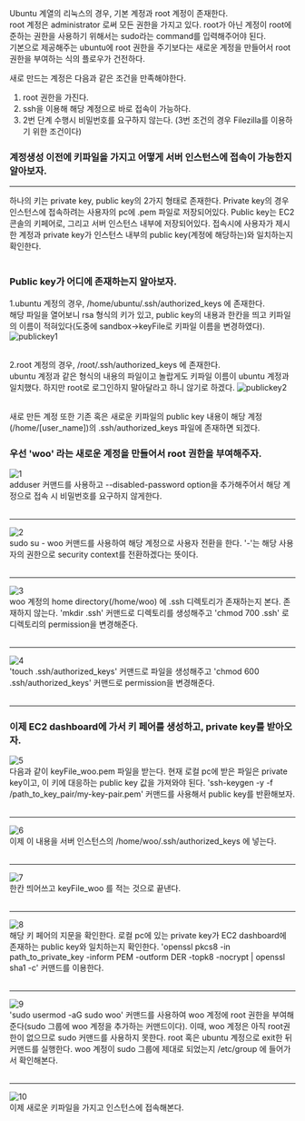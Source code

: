 Ubuntu 계열의 리눅스의 경우, 기본 계정과 root 계정이 존재한다.  
root 계정은 administrator 로써 모든 권한을 가지고 있다. root가 아닌 계정이 root에 준하는 권한을 사용하기 위해서는 sudo라는 command를 입력해주어야 된다.  
기본으로 제공해주는 ubuntu에 root 권한을 주기보다는 새로운 계정을 만들어서 root권한을 부여하는 식의 플로우가 건전하다.  

새로 만드는 계정은 다음과 같은 조건을 만족해야한다.
1. root 권한을 가진다.
2. ssh을 이용해 해당 계정으로 바로 접속이 가능하다.
3. 2번 단계 수행시 비밀번호를 요구하지 않는다.
(3번 조건의 경우 Filezilla를 이용하기 위한 조건이다)  

### 계정생성 이전에 키파일을 가지고 어떻게 서버 인스턴스에 접속이 가능한지 알아보자.
<hr />
하나의 키는 private key, public key의 2가지 형태로 존재한다. Private key의 경우 인스턴스에 접속하려는 사용자의 pc에 .pem 파일로 저장되어있다. Public key는 EC2 콘솔의 키페어로, 그리고 서버 인스턴스 내부에 저장되어있다. 접속시에 사용자가 제시한 계정과 private key가 인스턴스 내부의 public key(계정에 해당하는)와 일치하는지 확인한다.
<br /> <br />

### Public key가 어디에 존재하는지 알아보자.
1.ubuntu 계정의 경우, /home/ubuntu/.ssh/authorized_keys 에 존재한다.  
해당 파일을 열어보니 rsa 형식의 키가 있고, public key의 내용과 한칸을 띄고 키파일의 이름이 적혀있다(도중에 sandbox->keyFile로 키파일 이름을 변경하였다).
<br/>
![publickey1](./images/publickey1.png)
<br /><br />

2.root 계정의 경우, /root/.ssh/authorized_keys 에 존재한다.  
ubuntu 계정과 같은 형식의 내용의 파일이고 놀랍게도 키파일 이름이 ubuntu 계정과 일치했다. 하지만 root로 로그인하지 말아달라고 하니  않기로 하겠다.
![publickey2](./images/publickey2.png)
<br /><br />

새로 만든 계정 또한 기존 혹은 새로운 키파일의 public key 내용이 해당 계정(/home/[user_name])의 .ssh/authorized_keys 파일에 존재하면 되겠다.

### 우선 'woo' 라는 새로운 계정을 만들어서 root 권한을 부여해주자.
![1](./images/createUser1.png)
<br />
adduser 커맨드를 사용하고 --disabled-password option을 추가해주어서 해당 계정으로 접속 시 비밀번호를 요구하지 않게한다. 
<br /><br /><hr />

![2](./images/createUser2.png)
<br />
sudo su - woo 커맨드를 사용하여 해당 계정으로 사용자 전환을 한다. '-'는 해당 사용자의 권한으로 security context를 전환하겠다는 뜻이다.
<br /><br /><hr />

![3](./images/createUser3.png)
<br />
woo 계정의 home directory(/home/woo) 에 .ssh 디렉토리가 존재하는지 본다. 존재하지 않는다. 'mkdir .ssh' 커맨드로 디렉토리를 생성해주고 'chmod 700 .ssh' 로 디렉토리의 permission을 변경해준다.
<br /><br /><hr />

![4](./images/createUser4.png)
<br />
'touch .ssh/authorized_keys' 커맨드로 파일을 생성해주고 'chmod 600 .ssh/authorized_keys' 커맨드로 permission을 변경해준다. 
<br /><br /><hr />

### 이제 EC2 dashboard에 가서 키 페어를 생성하고, private key를 받아오자.
![5](./images/createUser5.png)
<br />
다음과 같이 keyFile_woo.pem 파일을 받는다. 현재 로컬 pc에 받은 파일은 private key이고, 이 키에 대응하는 public key 값을 가져와야 된다. 'ssh-keygen -y -f /path_to_key_pair/my-key-pair.pem' 커맨드를 사용해서 public key를 반환해보자.
<br /><br /><hr />

![6](./images/createUser6.png)
<br />
이제 이 내용을 서버 인스턴스의 /home/woo/.ssh/authorized_keys 에 넣는다.
<br /><br /><hr />

![7](./images/createUser7.png)
<br />
한칸 띄어쓰고 keyFile_woo 를 적는 것으로 끝낸다.
<br /><br /><hr />

![8](./images/createUser8.png)
<br />
해당 키 페어의 지문을 확인한다. 로컬 pc에 있는 private key가 EC2 dashboard에 존재하는 public key와 일치하는지 확인한다. 'openssl pkcs8 -in path_to_private_key -inform PEM -outform DER -topk8 -nocrypt | openssl sha1 -c' 커맨드를 이용한다.
<br /><br /><hr />

![9](./images/createUser9.png)
<br />
'sudo usermod -aG sudo woo' 커맨드를 사용하여 woo 계정에 root 권한을 부여해준다(sudo 그룹에 woo 계정을 추가하는 커맨드이다). 이때, woo 계정은 아직 root권한이 없으므로 sudo 커맨드를 사용하지 못한다. root 혹은 ubuntu 계정으로 exit한 뒤 커맨드를 실행한다. 
woo 계정이 sudo 그룹에 제대로 되었는지 /etc/group 에 들어가서 확인해본다.
<br /><br /><hr />

![10](./images/createUser10.png)
<br />
이제 새로운 키파일을 가지고 인스턴스에 접속해본다.

